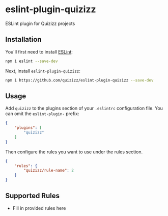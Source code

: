 # eslint-plugin-quizizz

ESLint plugin for Quizizz projects

## Installation

You'll first need to install [ESLint](https://eslint.org/):

```sh
npm i eslint --save-dev
```

Next, install `eslint-plugin-quizizz`:

```sh
npm i https://github.com/quizizz/eslint-plugin-quizizz --save-dev
```

## Usage

Add `quizizz` to the plugins section of your `.eslintrc` configuration file. You can omit the `eslint-plugin-` prefix:

```json
{
    "plugins": [
        "quizizz"
    ]
}
```


Then configure the rules you want to use under the rules section.

```json
{
    "rules": {
        "quizizz/rule-name": 2
    }
}
```

## Supported Rules

* Fill in provided rules here


